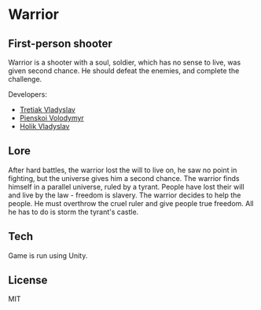 # Warrior
## First-person shooter

Warrior is a shooter with a soul, soldier, which has no sense to live, was given second chance.
He should defeat the enemies, and complete the challenge. 

Developers:
- [Tretiak Vladyslav]
- [Pienskoi Volodymyr]
- [Holik Vladyslav]

## Lore

After hard battles, the warrior lost the will to live on, he saw no point in fighting, but the universe gives him a second chance. 
The warrior finds himself in a parallel universe, ruled by a tyrant. People have lost their will and live by the law - freedom is slavery. 
The warrior decides to help the people. He must overthrow the cruel ruler and give people true freedom. All he has to do is storm the tyrant's castle.

## Tech

Game is run using Unity.

## License

MIT

[//]: # (These are reference links used in the body of this note and get stripped out when the markdown processor does its job. There is no need to format nicely because it shouldn't be seen. Thanks SO - http://stackoverflow.com/questions/4823468/store-comments-in-markdown-syntax)

   [Tretiak Vladyslav]: <https://github.com/Proxima-C>
   [Pienskoi Volodymyr]: <https://github.com/Pienskoi>
   [Holik Vladyslav]: <https://github.com/VladyslavHolik>
